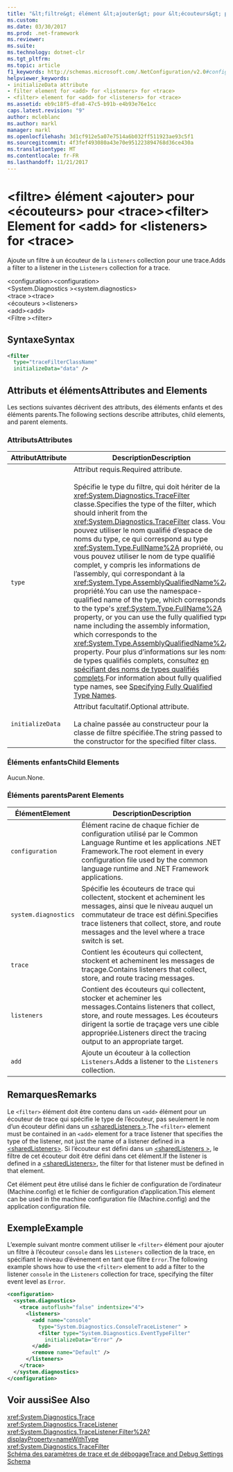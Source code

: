 ```yaml
---
title: "&lt;filtre&gt; élément &lt;ajouter&gt; pour &lt;écouteurs&gt; pour &lt;trace&gt;"
ms.custom: 
ms.date: 03/30/2017
ms.prod: .net-framework
ms.reviewer: 
ms.suite: 
ms.technology: dotnet-clr
ms.tgt_pltfrm: 
ms.topic: article
f1_keywords: http://schemas.microsoft.com/.NetConfiguration/v2.0#configuration/system.diagnostics/trace/listeners/add/filter
helpviewer_keywords:
- initializeData attribute
- filter element for <add> for <listeners> for <trace>
- <filter> element for <add> for <listeners> for <trace>
ms.assetid: eb9c18f5-dfa8-47c5-b91b-e4b93e76e1cc
caps.latest.revision: "9"
author: mcleblanc
ms.author: markl
manager: markl
ms.openlocfilehash: 3d1cf912e5a07e7514a6b032ff511923ae93c5f1
ms.sourcegitcommit: 4f3fef493080a43e70e951223894768d36ce430a
ms.translationtype: MT
ms.contentlocale: fr-FR
ms.lasthandoff: 11/21/2017
---
```

# <a name="ltfiltergt-element-for-ltaddgt-for-ltlistenersgt-for-lttracegt"></a><span data-ttu-id="e6c6b-102">&lt;filtre&gt; élément &lt;ajouter&gt; pour &lt;écouteurs&gt; pour &lt;trace&gt;</span><span class="sxs-lookup"><span data-stu-id="e6c6b-102">&lt;filter&gt; Element for &lt;add&gt; for &lt;listeners&gt; for &lt;trace&gt;</span></span>
<span data-ttu-id="e6c6b-103">Ajoute un filtre à un écouteur de la `Listeners` collection pour une trace.</span><span class="sxs-lookup"><span data-stu-id="e6c6b-103">Adds a filter to a listener in the `Listeners` collection for a trace.</span></span>  
  
 <span data-ttu-id="e6c6b-104">\<configuration></span><span class="sxs-lookup"><span data-stu-id="e6c6b-104">\<configuration></span></span>  
<span data-ttu-id="e6c6b-105">\<System.Diagnostics ></span><span class="sxs-lookup"><span data-stu-id="e6c6b-105">\<system.diagnostics></span></span>  
<span data-ttu-id="e6c6b-106">\<trace ></span><span class="sxs-lookup"><span data-stu-id="e6c6b-106">\<trace></span></span>  
<span data-ttu-id="e6c6b-107">\<écouteurs ></span><span class="sxs-lookup"><span data-stu-id="e6c6b-107">\<listeners></span></span>  
<span data-ttu-id="e6c6b-108">\<add></span><span class="sxs-lookup"><span data-stu-id="e6c6b-108">\<add></span></span>  
<span data-ttu-id="e6c6b-109">\<Filtre ></span><span class="sxs-lookup"><span data-stu-id="e6c6b-109">\<filter></span></span>  
  
## <a name="syntax"></a><span data-ttu-id="e6c6b-110">Syntaxe</span><span class="sxs-lookup"><span data-stu-id="e6c6b-110">Syntax</span></span>  
  
```xml  
<filter   
  type="traceFilterClassName"   
  initializeData="data" />  
```  
  
## <a name="attributes-and-elements"></a><span data-ttu-id="e6c6b-111">Attributs et éléments</span><span class="sxs-lookup"><span data-stu-id="e6c6b-111">Attributes and Elements</span></span>  
 <span data-ttu-id="e6c6b-112">Les sections suivantes décrivent des attributs, des éléments enfants et des éléments parents.</span><span class="sxs-lookup"><span data-stu-id="e6c6b-112">The following sections describe attributes, child elements, and parent elements.</span></span>  
  
### <a name="attributes"></a><span data-ttu-id="e6c6b-113">Attributs</span><span class="sxs-lookup"><span data-stu-id="e6c6b-113">Attributes</span></span>  
  
|<span data-ttu-id="e6c6b-114">Attribut</span><span class="sxs-lookup"><span data-stu-id="e6c6b-114">Attribute</span></span>|<span data-ttu-id="e6c6b-115">Description</span><span class="sxs-lookup"><span data-stu-id="e6c6b-115">Description</span></span>|  
|---------------|-----------------|  
|`type`|<span data-ttu-id="e6c6b-116">Attribut requis.</span><span class="sxs-lookup"><span data-stu-id="e6c6b-116">Required attribute.</span></span><br /><br /> <span data-ttu-id="e6c6b-117">Spécifie le type du filtre, qui doit hériter de la <xref:System.Diagnostics.TraceFilter> classe.</span><span class="sxs-lookup"><span data-stu-id="e6c6b-117">Specifies the type of the filter, which should inherit from the <xref:System.Diagnostics.TraceFilter> class.</span></span> <span data-ttu-id="e6c6b-118">Vous pouvez utiliser le nom qualifié d’espace de noms du type, ce qui correspond au type <xref:System.Type.FullName%2A> propriété, ou vous pouvez utiliser le nom de type qualifié complet, y compris les informations de l’assembly, qui correspondant à la <xref:System.Type.AssemblyQualifiedName%2A> propriété.</span><span class="sxs-lookup"><span data-stu-id="e6c6b-118">You can use the namespace-qualified name of the type, which corresponds to the type's <xref:System.Type.FullName%2A> property, or you can use the fully qualified type name including the assembly information, which corresponds to the <xref:System.Type.AssemblyQualifiedName%2A> property.</span></span> <span data-ttu-id="e6c6b-119">Pour plus d’informations sur les noms de types qualifiés complets, consultez [en spécifiant des noms de types qualifiés complets](../../../../../docs/framework/reflection-and-codedom/specifying-fully-qualified-type-names.md).</span><span class="sxs-lookup"><span data-stu-id="e6c6b-119">For information about fully qualified type names, see [Specifying Fully Qualified Type Names](../../../../../docs/framework/reflection-and-codedom/specifying-fully-qualified-type-names.md).</span></span>|  
|`initializeData`|<span data-ttu-id="e6c6b-120">Attribut facultatif.</span><span class="sxs-lookup"><span data-stu-id="e6c6b-120">Optional attribute.</span></span><br /><br /> <span data-ttu-id="e6c6b-121">La chaîne passée au constructeur pour la classe de filtre spécifiée.</span><span class="sxs-lookup"><span data-stu-id="e6c6b-121">The string passed to the constructor for the specified filter class.</span></span>|  
  
### <a name="child-elements"></a><span data-ttu-id="e6c6b-122">Éléments enfants</span><span class="sxs-lookup"><span data-stu-id="e6c6b-122">Child Elements</span></span>  
 <span data-ttu-id="e6c6b-123">Aucun.</span><span class="sxs-lookup"><span data-stu-id="e6c6b-123">None.</span></span>  
  
### <a name="parent-elements"></a><span data-ttu-id="e6c6b-124">Éléments parents</span><span class="sxs-lookup"><span data-stu-id="e6c6b-124">Parent Elements</span></span>  
  
|<span data-ttu-id="e6c6b-125">Élément</span><span class="sxs-lookup"><span data-stu-id="e6c6b-125">Element</span></span>|<span data-ttu-id="e6c6b-126">Description</span><span class="sxs-lookup"><span data-stu-id="e6c6b-126">Description</span></span>|  
|-------------|-----------------|  
|`configuration`|<span data-ttu-id="e6c6b-127">Élément racine de chaque fichier de configuration utilisé par le Common Language Runtime et les applications .NET Framework.</span><span class="sxs-lookup"><span data-stu-id="e6c6b-127">The root element in every configuration file used by the common language runtime and .NET Framework applications.</span></span>|  
|`system.diagnostics`|<span data-ttu-id="e6c6b-128">Spécifie les écouteurs de trace qui collectent, stockent et acheminent les messages, ainsi que le niveau auquel un commutateur de trace est défini.</span><span class="sxs-lookup"><span data-stu-id="e6c6b-128">Specifies trace listeners that collect, store, and route messages and the level where a trace switch is set.</span></span>|  
|`trace`|<span data-ttu-id="e6c6b-129">Contient les écouteurs qui collectent, stockent et acheminent les messages de traçage.</span><span class="sxs-lookup"><span data-stu-id="e6c6b-129">Contains listeners that collect, store, and route tracing messages.</span></span>|  
|`listeners`|<span data-ttu-id="e6c6b-130">Contient des écouteurs qui collectent, stocker et acheminer les messages.</span><span class="sxs-lookup"><span data-stu-id="e6c6b-130">Contains listeners that collect, store, and route messages.</span></span> <span data-ttu-id="e6c6b-131">Les écouteurs dirigent la sortie de traçage vers une cible appropriée.</span><span class="sxs-lookup"><span data-stu-id="e6c6b-131">Listeners direct the tracing output to an appropriate target.</span></span>|  
|`add`|<span data-ttu-id="e6c6b-132">Ajoute un écouteur à la collection `Listeners`.</span><span class="sxs-lookup"><span data-stu-id="e6c6b-132">Adds a listener to the `Listeners` collection.</span></span>|  
  
## <a name="remarks"></a><span data-ttu-id="e6c6b-133">Remarques</span><span class="sxs-lookup"><span data-stu-id="e6c6b-133">Remarks</span></span>  
 <span data-ttu-id="e6c6b-134">Le `<filter>` élément doit être contenu dans un `<add>` élément pour un écouteur de trace qui spécifie le type de l’écouteur, pas seulement le nom d’un écouteur défini dans un [ \<sharedListeners >](../../../../../docs/framework/configure-apps/file-schema/trace-debug/sharedlisteners-element.md).</span><span class="sxs-lookup"><span data-stu-id="e6c6b-134">The `<filter>` element must be contained in an `<add>` element for a trace listener that specifies the type of the listener, not just the name of a listener defined in a [\<sharedListeners>](../../../../../docs/framework/configure-apps/file-schema/trace-debug/sharedlisteners-element.md).</span></span> <span data-ttu-id="e6c6b-135">Si l’écouteur est défini dans un [ \<sharedListeners >](../../../../../docs/framework/configure-apps/file-schema/trace-debug/sharedlisteners-element.md), le filtre de cet écouteur doit être défini dans cet élément.</span><span class="sxs-lookup"><span data-stu-id="e6c6b-135">If the listener is defined in a [\<sharedListeners>](../../../../../docs/framework/configure-apps/file-schema/trace-debug/sharedlisteners-element.md), the filter for that listener must be defined in that element.</span></span>  
  
 <span data-ttu-id="e6c6b-136">Cet élément peut être utilisé dans le fichier de configuration de l’ordinateur (Machine.config) et le fichier de configuration d’application.</span><span class="sxs-lookup"><span data-stu-id="e6c6b-136">This element can be used in the machine configuration file (Machine.config) and the application configuration file.</span></span>  
  
## <a name="example"></a><span data-ttu-id="e6c6b-137">Exemple</span><span class="sxs-lookup"><span data-stu-id="e6c6b-137">Example</span></span>  
 <span data-ttu-id="e6c6b-138">L’exemple suivant montre comment utiliser le `<filter>` élément pour ajouter un filtre à l’écouteur `console` dans les `Listeners` collection de la trace, en spécifiant le niveau d’événement en tant que filtre `Error`.</span><span class="sxs-lookup"><span data-stu-id="e6c6b-138">The following example shows how to use the `<filter>` element to add a filter to the listener `console` in the `Listeners` collection for trace, specifying the filter event level as `Error`.</span></span>  
  
```xml  
<configuration>  
  <system.diagnostics>  
    <trace autoflush="false" indentsize="4">  
      <listeners>  
        <add name="console"   
          type="System.Diagnostics.ConsoleTraceListener" >  
          <filter type="System.Diagnostics.EventTypeFilter"   
            initializeData="Error" />  
        </add>  
        <remove name="Default" />  
      </listeners>  
    </trace>  
  </system.diagnostics>  
</configuration>  
```  
  
## <a name="see-also"></a><span data-ttu-id="e6c6b-139">Voir aussi</span><span class="sxs-lookup"><span data-stu-id="e6c6b-139">See Also</span></span>  
 <xref:System.Diagnostics.Trace>  
 <xref:System.Diagnostics.TraceListener>  
 <xref:System.Diagnostics.TraceListener.Filter%2A?displayProperty=nameWithType>  
 <xref:System.Diagnostics.TraceFilter>  
 [<span data-ttu-id="e6c6b-140">Schéma des paramètres de trace et de débogage</span><span class="sxs-lookup"><span data-stu-id="e6c6b-140">Trace and Debug Settings Schema</span></span>](../../../../../docs/framework/configure-apps/file-schema/trace-debug/index.md)
